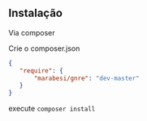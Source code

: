 ## Instalação

Via composer

Crie o composer.json 

```json
{
   "require": {
       "marabesi/gnre": "dev-master"
   }
}
```
execute `composer install`
